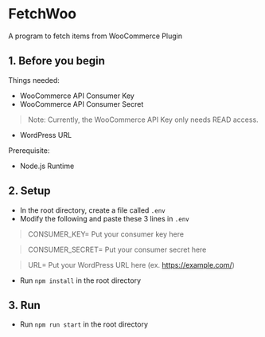 # FetchWoo

A program to fetch items from WooCommerce Plugin

## 1. Before you begin

Things needed:

- WooCommerce API Consumer Key
- WooCommerce API Consumer Secret
> Note: Currently, the WooCommerce API Key only needs READ access.
- WordPress URL

Prerequisite:
- Node.js Runtime

## 2. Setup

- In the root directory, create a file called `.env`
- Modify the following and paste these 3 lines in `.env`
> CONSUMER_KEY= Put your consumer key here

> CONSUMER_SECRET= Put your consumer secret here

> URL= Put your WordPress URL here (ex. https://example.com/)

- Run `npm install` in the root directory

## 3. Run

- Run `npm run start` in the root directory

